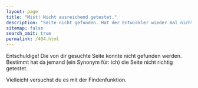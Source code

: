 ```yaml
---
layout: page
title: "Mist! Nicht ausreichend getestet."
description: "Seite nicht gefunden. Hat der Entwickler wieder mal nicht getestet?"
sitemap: false
search_omit: true
permalink: /404.html
---  
```


Entschuldige! Die von dir gesuchte Seite konnte nicht gefunden werden. Bestimmt hat da jemand (ein Synonym für: ich) die Seite nicht richtig getestet.

Vielleicht versuchst du es mit der Findenfunktion.

<script type="text/javascript">
  var GOOG_FIXURL_LANG = 'de';
  var GOOG_FIXURL_SITE = '{{ site.url }}'
</script>
<script type="text/javascript"
  src="//linkhelp.clients.google.com/tbproxy/lh/wm/fixurl.js">
</script>